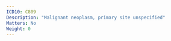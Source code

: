 ```yaml
---
ICD10: C809
Description: "Malignant neoplasm, primary site unspecified"
Matters: No
Weight: 0
---
```

